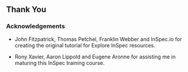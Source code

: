 ## Thank You

### Acknowledgements

- John Fitzpatrick, Thomas Petchel, Franklin Webber and InSpec.io for creating the original tutorial for Explore InSpec resources.

- Rony Xavier, Aaron Lippold and Eugene Aronne for assisting me in maturing this InSpec training course.